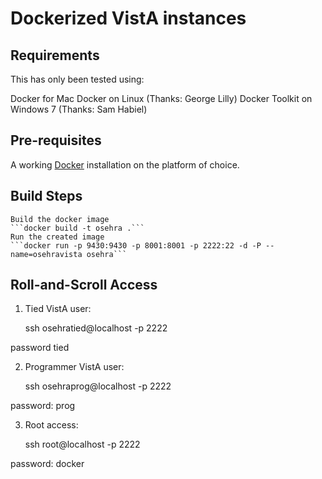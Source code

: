 # Dockerized VistA instances

## Requirements
This has only been tested using:

Docker for Mac
Docker on Linux (Thanks: George Lilly)
Docker Toolkit on Windows 7 (Thanks: Sam Habiel)

## Pre-requisites
A working [Docker](https://www.docker.com/community-edition#/download) installation on the platform of choice.

## Build Steps
    Build the docker image
    ```docker build -t osehra .```
    Run the created image
    ```docker run -p 9430:9430 -p 8001:8001 -p 2222:22 -d -P --name=osehravista osehra```

## Roll-and-Scroll Access

1) Tied VistA user:

    ssh osehratied@localhost -p 2222

password tied

2) Programmer VistA user:

    ssh osehraprog@localhost -p 2222

password: prog

3) Root access:

    ssh root@localhost -p 2222

password: docker

